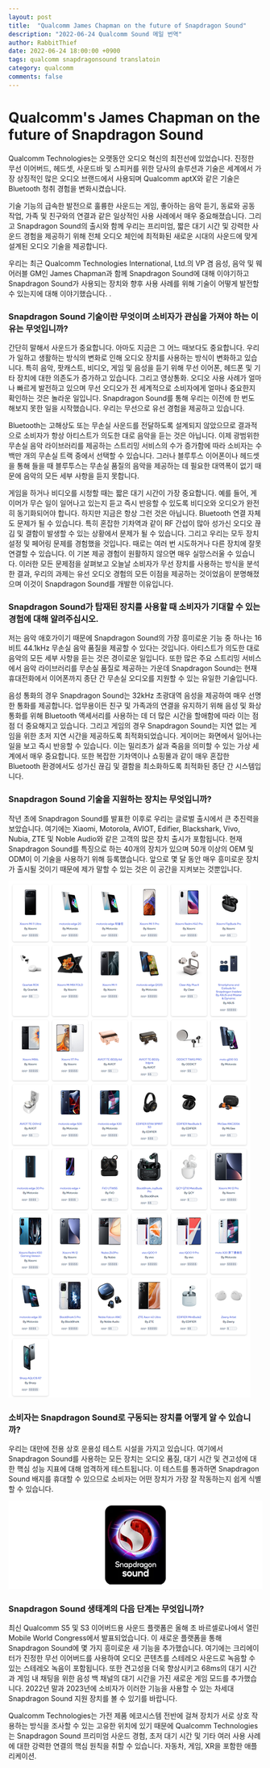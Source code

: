 ```yaml
---
layout: post
title:  "Qualcomm James Chapman on the future of Snapdragon Sound"
description: "2022-06-24 Qualcomm Sound 메일 번역"
author: RabbitThief
date: 2022-06-24 18:00:00 +0900
tags: qualcomm snapdragonsound translatoin 
category: qualcomm
comments: false
---	
```




# Qualcomm's James Chapman on the future of Snapdragon Sound

Qualcomm Technologies는 오랫동안 오디오 혁신의 최전선에 있었습니다. 진정한 무선 이어버드, 헤드셋, 사운드바 및 스피커를 위한 당사의 솔루션과 기술은 세계에서 가장 상징적인 많은 오디오 브랜드에서 사용되며 Qualcomm aptX와 같은 기술은 Bluetooth 청취 경험을 변화시켰습니다.

기술 기능의 급속한 발전으로 훌륭한 사운드는 게임, 좋아하는 음악 듣기, 동료와 공동 작업, 가족 및 친구와의 연결과 같은 일상적인 사용 사례에서 매우 중요해졌습니다. 그리고 Snapdragon Sound의 출시와 함께 우리는 프리미엄, 짧은 대기 시간 및 강력한 사운드 경험을 제공하기 위해 전체 오디오 체인에 최적화된 새로운 시대의 사운드에 맞게 설계된 오디오 기술을 제공합니다.

우리는 최근 Qualcomm Technologies International, Ltd.의 VP 겸 음성, 음악 및 웨어러블 GM인 James Chapman과 함께 Snapdragon Sound에 대해 이야기하고 Snapdragon Sound가 사용되는 장치와 향후 사용 사례를 위해 기술이 어떻게 발전할 수 있는지에 대해 이야기했습니다. .

### Snapdragon Sound 기술이란 무엇이며 소비자가 관심을 가져야 하는 이유는 무엇입니까?

간단히 말해서 사운드가 중요합니다. 아마도 지금은 그 어느 때보다도 중요합니다. 우리가 일하고 생활하는 방식의 변화로 인해 오디오 장치를 사용하는 방식이 변화하고 있습니다. 특히 음악, 팟캐스트, 비디오, 게임 및 음성을 듣기 위해 무선 이어폰, 헤드폰 및 기타 장치에 대한 의존도가 증가하고 있습니다. 그리고 영상통화. 오디오 사용 사례가 얼마나 빠르게 발전하고 있으며 무선 오디오가 전 세계적으로 소비자에게 얼마나 중요한지 확인하는 것은 놀라운 일입니다. Snapdragon Sound를 통해 우리는 이전에 한 번도 해보지 못한 일을 시작했습니다. 우리는 무선으로 유선 경험을 제공하고 있습니다.

Bluetooth는 고해상도 또는 무손실 사운드를 전달하도록 설계되지 않았으므로 결과적으로 소비자가 항상 아티스트가 의도한 대로 음악을 듣는 것은 아닙니다. 이제 광범위한 무손실 음악 라이브러리를 제공하는 스트리밍 서비스의 수가 증가함에 따라 소비자는 수백만 개의 무손실 트랙 중에서 선택할 수 있습니다. 그러나 블루투스 이어폰이나 헤드셋을 통해 들을 때 블루투스는 무손실 품질의 음악을 제공하는 데 필요한 대역폭이 없기 때문에 음악의 모든 세부 사항을 듣지 못합니다.

게임을 하거나 비디오를 시청할 때는 짧은 대기 시간이 가장 중요합니다. 예를 들어, 게이머가 무슨 일이 일어나고 있는지 듣고 즉시 반응할 수 있도록 비디오와 오디오가 완전히 동기화되어야 합니다. 하지만 지금은 항상 그런 것은 아닙니다. Bluetooth 연결 자체도 문제가 될 수 있습니다. 특히 혼잡한 기차역과 같이 RF 간섭이 많아 성가신 오디오 끊김 및 결함이 발생할 수 있는 상황에서 문제가 될 수 있습니다. 그리고 우리는 모두 장치 설정 및 페어링 문제를 경험했을 것입니다. 때로는 여러 번 시도하거나 다른 장치에 잘못 연결할 수 있습니다. 이 기본 제공 경험이 원활하지 않으면 매우 실망스러울 수 있습니다. 이러한 모든 문제점을 살펴보고 오늘날 소비자가 무선 장치를 사용하는 방식을 분석한 결과, 우리의 과제는 유선 오디오 경험의 모든 이점을 제공하는 것이었음이 분명해졌으며 이것이 Snapdragon Sound를 개발한 이유입니다.

### Snapdragon Sound가 탑재된 장치를 사용할 때 소비자가 기대할 수 있는 경험에 대해 알려주십시오.

저는 음악 애호가이기 때문에 Snapdragon Sound의 가장 흥미로운 기능 중 하나는 16비트 44.1kHz 무손실 음악 품질을 제공할 수 있다는 것입니다. 아티스트가 의도한 대로 음악의 모든 세부 사항을 듣는 것은 경이로운 일입니다. 또한 많은 주요 스트리밍 서비스에서 음악 라이브러리를 무손실 품질로 제공하는 가운데 Snapdragon Sound는 현재 휴대전화에서 이어폰까지 종단 간 무손실 오디오를 지원할 수 있는 유일한 기술입니다.

음성 통화의 경우 Snapdragon Sound는 32kHz 초광대역 음성을 제공하여 매우 선명한 통화를 제공합니다. 업무용이든 친구 및 가족과의 연결을 유지하기 위해 음성 및 화상 통화를 위해 Bluetooth 액세서리를 사용하는 데 더 많은 시간을 할애함에 따라 이는 점점 더 중요해지고 있습니다. 그리고 게임의 경우 Snapdragon Sound는 지연 없는 게임을 위한 초저 지연 시간을 제공하도록 최적화되었습니다. 게이머는 화면에서 일어나는 일을 보고 즉시 반응할 수 있습니다. 이는 밀리초가 삶과 죽음을 의미할 수 있는 가상 세계에서 매우 중요합니다. 또한 복잡한 기차역이나 쇼핑몰과 같이 매우 혼잡한 Bluetooth 환경에서도 성가신 끊김 및 결함을 최소화하도록 최적화된 종단 간 시스템입니다.

### Snapdragon Sound 기술을 지원하는 장치는 무엇입니까?

작년 초에 Snapdragon Sound를 발표한 이후로 우리는 글로벌 출시에서 큰 추진력을 보았습니다. 여기에는 Xiaomi, Motorola, AVIOT, Edifier, Blackshark, Vivo, Nubia, ZTE 및 Noble Audio와 같은 고객의 많은 장치 출시가 포함됩니다. 현재 Snapdragon Sound를 특징으로 하는 40개의 장치가 있으며 50개 이상의 OEM 및 ODM이 이 기술을 사용하기 위해 등록했습니다. 앞으로 몇 달 동안 매우 흥미로운 장치가 출시될 것이기 때문에 제가 말할 수 있는 것은 이 공간을 지켜보는 것뿐입니다.

![/assets/article_images/2022-06-24/Untitled](/assets/article_images/2022-06-24/Untitled.png)

### 소비자는 Snapdragon Sound로 구동되는 장치를 어떻게 알 수 있습니까?

우리는 대만에 전용 상호 운용성 테스트 시설을 가지고 있습니다. 여기에서 Snapdragon Sound를 사용하는 모든 장치는 오디오 품질, 대기 시간 및 견고성에 대한 핵심 성능 지표에 대해 엄격하게 테스트됩니다. 이 테스트를 통과하면 Snapdragon Sound 배지를 휴대할 수 있으므로 소비자는 어떤 장치가 가장 잘 작동하는지 쉽게 식별할 수 있습니다.

![/assets/article_images/2022-06-24/Untitled1](/assets/article_images/2022-06-24/Untitled1.png)

### Snapdragon Sound 생태계의 다음 단계는 무엇입니까?

최신 Qualcomm S5 및 S3 이어버드용 사운드 플랫폼은 올해 초 바르셀로나에서 열린 Mobile World Congress에서 발표되었습니다. 이 새로운 플랫폼을 통해 Snapdragon Sound에 몇 가지 흥미로운 새 기능을 추가했습니다. 여기에는 크리에이터가 진정한 무선 이어버드를 사용하여 오디오 콘텐츠를 스테레오 사운드로 녹음할 수 있는 스테레오 녹음이 포함됩니다. 또한 견고성을 더욱 향상시키고 68ms의 대기 시간과 게임 내 채팅을 위한 음성 백 채널의 대기 시간을 가진 새로운 게임 모드를 추가했습니다. 2022년 말과 2023년에 소비자가 이러한 기능을 사용할 수 있는 차세대 Snapdragon Sound 지원 장치를 볼 수 있기를 바랍니다.

Qualcomm Technologies는 가전 제품 에코시스템 전반에 걸쳐 장치가 서로 상호 작용하는 방식을 조사할 수 있는 고유한 위치에 있기 때문에 Qualcomm Technologies는 Snapdragon Sound 프리미엄 사운드 경험, 초저 대기 시간 및 기타 여러 사용 사례에 대한 강력한 연결의 핵심 원칙을 취할 수 있습니다. 자동차, 게임, XR을 포함한 애플리케이션.